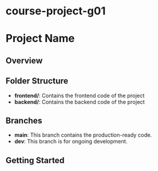 # course-project-g01
# Project Name

## Overview

## Folder Structure
- **frontend/**: Contains the frontend code of the project
- **backend/**: Contains the backend code of the project

## Branches
- **main**: This branch contains the production-ready code.
- **dev**: This branch is for ongoing development.

## Getting Started
